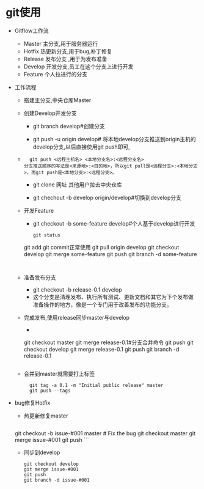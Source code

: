 # git使用

+ Gitflow工作流

  + Master 主分支,用于服务器运行
  + Hotfix 热更新分支,用于bug,补丁修复
  + Release 发布分支 ,用于为发布准备
  + Develop  开发分支,员工在这个分支上进行开发
  + Feature  个人拉进行的分支
  
+ 工作流程

  + 搭建主分支,中央仓库Master

  + 创建Develop开发分支

    + git branch develop#创建分支
  
    + git push -u origin develop# 将本地develop分支推送到origin主机的develop分支,以后直接使用git push即可,
  
  + ```
      git push <远程主机名> <本地分支名>:<远程分支名>
    分支推送顺序的写法是<来源地>:<目的地>，所以git pull是<远程分支>:<本地分支>，而git push是<本地分支>:<远程分支>。
    ```

    + git clone 网址   其他用户拉去中央仓库
  
    + git chechout -b develop origin/develop#切换到develop分支
  
  + 开发Feature
  
    + git checkout -b some-feature develop#个人基于develop进行开发
  
      ```
      git status
    git add <some-file>
      git commit正常使用
    git pull origin develop
      git checkout develop
      git merge some-feature
    git push
      git branch -d some-feature
      ```
    ```
    
    ```
  
  + 准备发布分支
  
    + git checkout -b release-0.1 develop
    + 这个分支是清理发布、执行所有测试、更新文档和其它为下个发布做准备操作的地方，像是一个专门用于改善发布的功能分支。
  
  + 完成发布,使用release同步master与develop
  
    + ```
    git checkout master
      git merge release-0.1#分支合并命令
    git push
      git checkout develop
      git merge release-0.1
      git push
      git branch -d release-0.1
      ```
  
  + 合并到master就需要打上标签
  
    ```
      git tag -a 0.1 -m "Initial public release" master
      git push --tags
    ```
  
+ bug修复Hotfix
  
    + 热更新修复master
  
      ```
    git checkout -b issue-#001 master
      # Fix the bug
      git checkout master
      git merge issue-#001
      git push
      ```
  
    + 同步到develop
  
      ```
      git checkout develop
      git merge issue-#001
      git push
      git branch -d issue-#001
      ```